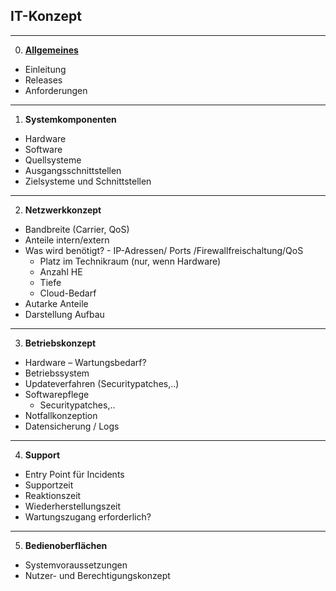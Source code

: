 ## **IT-Konzept**
<!-- blank line -->
----
<!-- blank line -->
0.   [**Allgemeines**](0_Allgemeines.md)
- Einleitung
- Releases
- Anforderungen
----
1.   **Systemkomponenten**
- Hardware
- Software
- Quellsysteme
- Ausgangsschnittstellen
- Zielsysteme und Schnittstellen 
----
2. **Netzwerkkonzept**
-  Bandbreite (Carrier, QoS)
-    Anteile intern/extern
-    Was wird benötigt?
    - IP-Adressen/ Ports /Firewallfreischaltung/QoS
      - Platz im Technikraum (nur, wenn Hardware)
      - Anzahl HE
      - Tiefe
      - Cloud-Bedarf
   - Autarke Anteile
   - Darstellung Aufbau
----
3. **Betriebskonzept**
- Hardware – Wartungsbedarf?
- Betriebssystem
- Updateverfahren (Securitypatches,..)
- Softwarepflege
  - Securitypatches,..
- Notfallkonzeption
- Datensicherung  / Logs
----
4. **Support**
- Entry Point für Incidents
- Supportzeit
- Reaktionszeit
- Wiederherstellungszeit
- Wartungszugang erforderlich?
----
5. **Bedienoberflächen**
- Systemvoraussetzungen
- Nutzer- und Berechtigungskonzept

